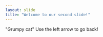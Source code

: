 ```yaml
---
layout: slide
title: "Welcome to our second slide!"
---
```

"Grumpy cat"
Use the left arrow to go back!
